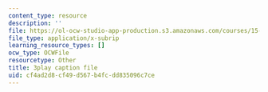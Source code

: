 ```yaml
---
content_type: resource
description: ''
file: https://ol-ocw-studio-app-production.s3.amazonaws.com/courses/15-s50-how-to-win-at-texas-holdem-poker-january-iap-2016/cf4ad2d8cf49d567b4fcdd835096c7ce_u14ymLSF8y4.srt
file_type: application/x-subrip
learning_resource_types: []
ocw_type: OCWFile
resourcetype: Other
title: 3play caption file
uid: cf4ad2d8-cf49-d567-b4fc-dd835096c7ce
---
```


